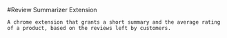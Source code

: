 #Review Summarizer Extension

    A chrome extension that grants a short summary and the average rating of a product, based on the reviews left by customers.